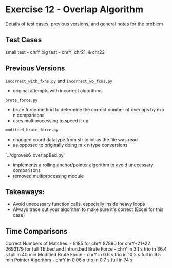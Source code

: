 # Exercise 12 - Overlap Algorithm
Details of test cases, previous versions, and general notes for the problem

## Test Cases
small test - chrY
big test - chrY, chr21, & chr22

## Previous Versions
`incorrect_with_fxns.py` and `incorrect_wo_fxns.py`
- original attempts with incorrect algorithms

`brute_force.py`
- brute force method to determine the correct number of overlaps by m x n comparisons
- uses multiprocessing to speed it up

`modified_brute_force.py`
- changed coord datatype from str to int as the file was read
- as opposed to originally doing m x n type conversions

`../dgroves6_overlapBed.py'
- implements a rolling anchor/pointer algorithm to avoid unecessary comparisons
- removed multiprocessing module

## Takeaways:
- Avoid unecessary function calls, especially inside heavy loops
- Always trace out your algorithm to make sure it's correct (Excel for this case)

## Time Comparisons
Correct Numbers of Matches: 
    - 8185 for chrY     87890 for chrY+21+22    2693179 for full TE.bed and Intron.bed
Brute Force
    - chrY in 3.1 s     trio in 36.4 s      full in 40 min
Modified Brute Force
    - chrY in 0.6 s     trio in 10.2 s      full in 9.5 min
Pointer Algorithm
    - chrY in 0.06 s    trio in 0.7 s       full in 74 s

